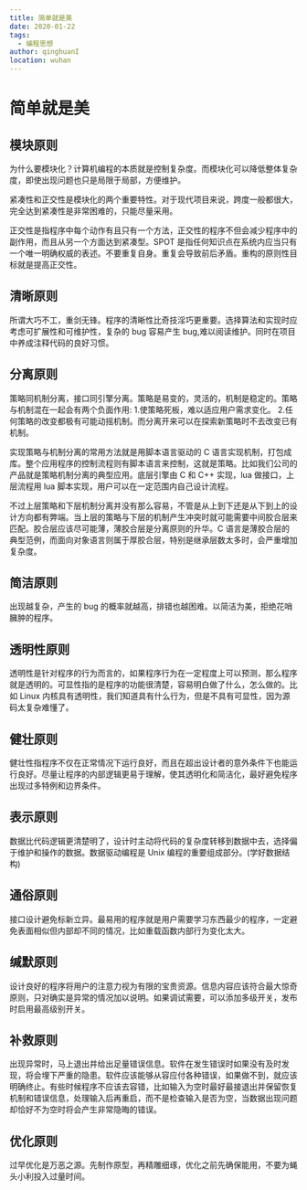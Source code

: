 ```yaml
---
title: 简单就是美
date: 2020-01-22
tags:
  - 编程思想
author: qinghuanI
location: wuhan
---
```


# 简单就是美

## 模块原则

为什么要模块化？计算机编程的本质就是控制复杂度。而模块化可以降低整体复杂度，即使出现问题也只是局限于局部，方便维护。

紧凑性和正交性是模块化的两个重要特性。对于现代项目来说，跨度一般都很大，完全达到紧凑性是非常困难的，只能尽量采用。

正交性是指程序中每个动作有且只有一个方法，正交性的程序不但会减少程序中的副作用，而且从另一个方面达到紧凑型。SPOT 是指任何知识点在系统内应当只有一个唯一明确权威的表述。不要重复自身。重复会导致前后矛盾。重构的原则性目标就是提高正交性。

## 清晰原则

所谓大巧不工，重剑无锋。程序的清晰性比奇技淫巧更重要。选择算法和实现时应考虑可扩展性和可维护性，复杂的 bug 容易产生 bug,难以阅读维护。同时在项目中养成注释代码的良好习惯。

## 分离原则

策略同机制分离，接口同引擎分离。策略是易变的，灵活的，机制是稳定的。策略与机制混在一起会有两个负面作用:
1.使策略死板，难以适应用户需求变化。
2.任何策略的改变都极有可能动摇机制。而分离开来可以在探索新策略时不去改变已有机制。

实现策略与机制分离的常用方法就是用脚本语言驱动的 C 语言实现机制，打包成库。整个应用程序的控制流程则有脚本语言来控制，这就是策略。比如我们公司的产品就是策略机制分离的典型应用。底层引擎由 C 和 C++ 实现，lua 做接口，上层流程用 lua 脚本实现，用户可以在一定范围内自己设计流程。

不过上层策略和下层机制分离并没有那么容易，不管是从上到下还是从下到上的设计方向都有弊端。当上层的策略与下层的机制产生冲突时就可能需要中间胶合层来匹配。胶合层应该尽可能薄，薄胶合层是分离原则的升华。C 语言是薄胶合层的典型范例，而面向对象语言则属于厚胶合层，特别是继承层数太多时，会严重增加复杂度。

## 简洁原则

出现越复杂，产生的 bug 的概率就越高，排错也越困难。以简洁为美，拒绝花哨臃肿的程序。

## 透明性原则

透明性是针对程序的行为而言的，如果程序行为在一定程度上可以预测，那么程序就是透明的。可显性指的是程序的功能很清楚，容易明白做了什么，怎么做的。比如 Linux 内核具有透明性，我们知道具有什么行为，但是不具有可显性，因为源码太复杂难懂了。

## 健壮原则

健壮性指程序不仅在正常情况下运行良好，而且在超出设计者的意外条件下也能运行良好。尽量让程序的内部逻辑更易于理解，使其透明化和简洁化，最好避免程序出现过多特例和边界条件。

## 表示原则

数据比代码逻辑更清楚明了，设计时主动将代码的复杂度转移到数据中去，选择偏于维护和操作的数据。数据驱动编程是 Unix 编程的重要组成部分。(学好数据结构)

## 通俗原则

接口设计避免标新立异。最易用的程序就是用户需要学习东西最少的程序，一定避免表面相似但内部却不同的情况，比如重载函数内部行为变化太大。

## 缄默原则

设计良好的程序将用户的注意力视为有限的宝贵资源。信息内容应该符合最大惊奇原则，只对确实是异常的情况加以说明。如果调试需要，可以添加多级开关，发布时启用最高级别开关。

## 补救原则

出现异常时，马上退出并给出足量错误信息。软件在发生错误时如果没有及时发现，将会埋下严重的隐患。软件应该能够从容应付各种错误，如果做不到，就应该明确终止。有些时候程序不应该去容错，比如输入为空时最好最接退出并保留恢复机制和错误信息，处理输入后再重启，而不是检查输入是否为空，当数据出现问题却恰好不为空时将会产生非常隐晦的错误。

## 优化原则

过早优化是万恶之源。先制作原型，再精雕细琢，优化之前先确保能用，不要为蝇头小利投入过量时间。
